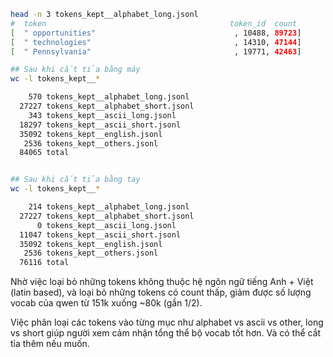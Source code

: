 ```sh
head -n 3 tokens_kept__alphabet_long.jsonl
#  token                                         token_id  count
[  " opportunities"                               , 10488, 89723]
[  " technologies"                                , 14310, 47144]
[  " Pennsylvania"                                , 19771, 42463]
```

```sh
## Sau khi cắt tỉa bằng máy
wc -l tokens_kept__*

    570 tokens_kept__alphabet_long.jsonl
  27227 tokens_kept__alphabet_short.jsonl
    343 tokens_kept__ascii_long.jsonl
  18297 tokens_kept__ascii_short.jsonl
  35092 tokens_kept__english.jsonl
   2536 tokens_kept__others.jsonl
  84065 total


## Sau khi cắt tỉa bằng tay
wc -l tokens_kept__*

    214 tokens_kept__alphabet_long.jsonl
  27227 tokens_kept__alphabet_short.jsonl
      0 tokens_kept__ascii_long.jsonl
  11047 tokens_kept__ascii_short.jsonl
  35092 tokens_kept__english.jsonl
   2536 tokens_kept__others.jsonl
  76116 total
```

Nhờ việc loại bỏ những tokens không thuộc hệ ngôn ngữ tiếng Anh + Việt (latin based), và loại bỏ những tokens có count thấp,
giảm được số lượng vocab của qwen từ 151k xuống ~80k (gần 1/2).

Việc phân loại các tokens vào từng mục như alphabet vs ascii vs other, long vs short giúp người xem cảm nhận tổng thể bộ vocab tốt hơn. Và có thể cắt tỉa thêm nếu muốn.